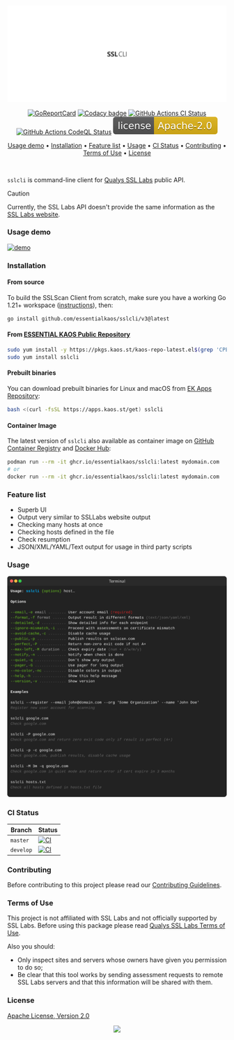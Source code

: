 <p align="center"><a href="#readme"><img src=".github/images/card.svg"/></a></p>

<p align="center">
  <a href="https://kaos.sh/r/sslcli"><img src="https://kaos.sh/r/sslcli.svg" alt="GoReportCard" /></a>
  <a href="https://kaos.sh/y/sslcli"><img src="https://kaos.sh/y/cb0c9951ae5c4ac89ea6192e9bfb170f.svg" alt="Codacy badge" /></a>
  <a href="https://kaos.sh/w/sslcli/ci-push"><img src="https://kaos.sh/w/sslcli/ci-push.svg" alt="GitHub Actions CI Status" /></a>
  <a href="https://kaos.sh/w/sslcli/codeql"><img src="https://kaos.sh/w/sslcli/codeql.svg" alt="GitHub Actions CodeQL Status" /></a>
  <a href="#license"><img src=".github/images/license.svg"/></a>
</p>

<p align="center"><a href="#usage-demo">Usage demo</a> • <a href="#installation">Installation</a> • <a href="#feature-list">Feature list</a> • <a href="#usage">Usage</a> • <a href="#ci-status">CI Status</a> • <a href="#contributing">Contributing</a> • <a href="#terms-of-use">Terms of Use</a> • <a href="#license">License</a></p>

<br/>

`sslcli` is command-line client for <a href="https://www.ssllabs.com">Qualys SSL Labs</a> public API.

> [!CAUTION]
> Currently, the SSL Labs API doesn't provide the same information as the [SSL Labs website](https://www.ssllabs.com/ssltest/).

### Usage demo

[![demo](https://gh.kaos.st/sslcli-275.gif)](#usage-demo)

### Installation

#### From source

To build the SSLScan Client from scratch, make sure you have a working Go 1.21+ workspace ([instructions](https://go.dev/doc/install)), then:

```
go install github.com/essentialkaos/sslcli/v3@latest
```

#### From [ESSENTIAL KAOS Public Repository](https://kaos.sh/kaos-repo)

```bash
sudo yum install -y https://pkgs.kaos.st/kaos-repo-latest.el$(grep 'CPE_NAME' /etc/os-release | tr -d '"' | cut -d':' -f5).noarch.rpm
sudo yum install sslcli
```

#### Prebuilt binaries

You can download prebuilt binaries for Linux and macOS from [EK Apps Repository](https://apps.kaos.st/sslcli/latest):

```bash
bash <(curl -fsSL https://apps.kaos.st/get) sslcli
```

#### Container Image

The latest version of `sslcli` also available as container image on [GitHub Container Registry](https://kaos.sh/p/sslcli) and [Docker Hub](https://kaos.sh/d/sslcli):

```bash
podman run --rm -it ghcr.io/essentialkaos/sslcli:latest mydomain.com
# or
docker run --rm -it ghcr.io/essentialkaos/sslcli:latest mydomain.com
```

### Feature list

* Superb UI
* Output very similar to SSLLabs website output
* Checking many hosts at once
* Checking hosts defined in the file
* Check resumption
* JSON/XML/YAML/Text output for usage in third party scripts

### Usage

<img src=".github/images/usage.svg" />

### CI Status

| Branch | Status |
|------------|--------|
| `master` | [![CI](https://kaos.sh/w/sslcli/ci-push.svg?branch=master)](https://kaos.sh/w/sslcli/ci-push?query=branch:master) |
| `develop` | [![CI](https://kaos.sh/w/sslcli/ci-push.svg?branch=develop)](https://kaos.sh/w/sslcli/ci-push?query=branch:develop) |

### Contributing

Before contributing to this project please read our [Contributing Guidelines](https://github.com/essentialkaos/contributing-guidelines#contributing-guidelines).

### Terms of Use

This project is not affiliated with SSL Labs and not officially supported by SSL Labs. Before using this package please read [Qualys SSL Labs Terms of Use](https://www.ssllabs.com/downloads/Qualys_SSL_Labs_Terms_of_Use.pdf).

Also you should:

* Only inspect sites and servers whose owners have given you permission to do so;
* Be clear that this tool works by sending assessment requests to remote SSL Labs servers and that this information will be shared with them.

### License

[Apache License, Version 2.0](https://www.apache.org/licenses/LICENSE-2.0)

<p align="center"><a href="https://essentialkaos.com"><img src="https://gh.kaos.st/ekgh.svg"/></a></p>

